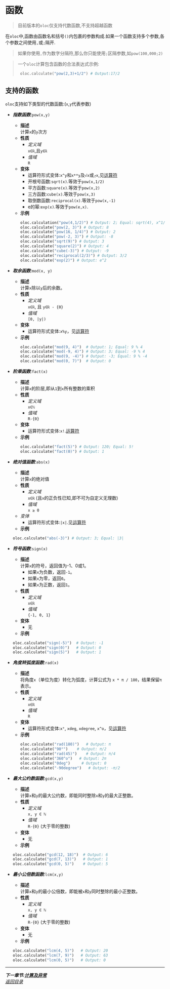 # 函数  

> 目前版本的`oloc`仅支持代数函数,不支持超越函数  

在`oloc`中,函数由函数名和括号`()`内包裹的参数构成.如果一个函数支持多个参数,各个参数之间使用`,`或`;`隔开.  

> 如果你使用`,`作为数字分隔符,那么你只能使用`;`区隔参数,如`pow(100,000;2)`  

> 一个`oloc`计算包含函数的合法表达式示例:  
>   ```python
>    oloc.calculate("pow(2,3)+1/2") # Output:17/2
>   ```

## 支持的函数  

`oloc`支持如下类型的代数函数:(`x`,`y`代表参数)  

- ***指数函数***:`pow(x,y)`  
  - **描述**  
  计算`x`的`y`次方  
  - **性质**  
    - *定义域*  
    `x∈ℝ`,且`y∈ℝ`  
    - *值域*  
    `R`  
  - **变体**  
    - 运算符形式变体:`x^y`和`x**y`及`√x`或`┌x`,见[运算符](运算符.md)  
    - 开根号函数:`sqrt(x)`.等效于`pow(x,1/2)`  
    - 平方函数:`square(x)`.等效于`pow(x,2)`  
    - 三方函数:`cube(x)`.等效于`pow(x,3)`  
    - 取倒数函数:`reciprocal(x)`.等效于`pow(x,-1)`  
    - e的幂:`exp(x)`.等效于`pow(e,x)`.
  - **示例**  
    ```python
    oloc.calculation("pow(4,1/2)") # Output: 2; Equal: sqrt(4), x^1/2, x**1/2
    oloc.calculate("pow(2, 3)") # Output: 8
    oloc.calculate("pow(16, 1/4)") # Output: 2
    oloc.calculate("pow(-2, 3)") # Output: -8
    oloc.calculate("sqrt(9)") # Output: 3
    oloc.calculate("square(2)") # Output: 4
    oloc.calculate("cube(-3)") # Output: -9
    oloc.calculate("reciprocal(2/3)") # Output: 3/2
    oloc.calculate("exp(2)") # Output: e^2  
    ```
- ***取余函数***:`mod(x, y)`  
  - **描述**  
    计算`x`除以`y`后的余数。  
  - **性质**  
    - *定义域*  
      `x∈ℝ`, 且 `y∈ℝ - {0}`  
    - *值域*  
      `[0, |y|)`  
  - **变体**  
    - 运算符形式变体:`x%y`，见[运算符](运算符.md)  
  - **示例**  
    ```python
    oloc.calculate("mod(9, 4)")  # Output: 1; Equal: 9 % 4
    oloc.calculate("mod(-9, 4)") # Output: 3; Equal: -9 % 4
    oloc.calculate("mod(9, -4)") # Output: -3; Equal: 9 % -4
    oloc.calculate("mod(0, 7)")  # Output: 0
    ```

- ***阶乘函数***:`fact(x)`  
  - **描述**  
  计算`x`的阶层,即从`1`到`x`所有整数的乘积  
  - **性质**  
    - *定义域*  
    `x∈ℕ`  
    - *值域*  
    `R-{0}`
  - **变体**  
    - 运算符形式变体:`x!`.[运算符](运算符.md)  
  - **示例**  
    ```python
    oloc.calculate("fact(5)") # Output: 120; Equal: 5!
    oloc.calculate("fact(0)") # Output: 1
    ```

- ***绝对值函数***:`abs(x)`  
  - **描述**  
  计算`x`的绝对值  
  - **性质**
    - *定义域*  
    `x∈ℝ` (且`x`的正负性已知,即不可为自定义无理数)  
    - *值域*  
    `x ≥ 0`  
  - *变体*  
    - 运算符形式变体:`|x|`.见[运算符](运算符.md)  
  - **示例**  
  ```python
  oloc.calculate("abs(-3)") # Output: 3; Equal: |3|
  ```
  
- ***符号函数***:`sign(x)`  
  - **描述**  
  计算`x`的符号，返回值为-1、0或1。  
    - 如果`x`为负数，返回`-1`。  
    - 如果`x`为零，返回`0`。  
    - 如果`x`为正数，返回`1`。  
  - **性质**  
    - *定义域*  
    `x∈ℝ`  
    - *值域*  
    `{-1, 0, 1}`  
  - **变体**  
    - 无  
  - **示例**  
  ```python
  oloc.calculate("sign(-5)")  # Output: -1
  oloc.calculate("sign(0)")   # Output: 0
  oloc.calculate("sign(5)")   # Output: 1
  ```

- ***角度转弧度函数***:`rad(x)`  
  - **描述**  
    将角度`x`（单位为度）转化为弧度，计算公式为 `x * π / 180`，结果保留`π`表示。  
  - **性质**  
    - *定义域*  
      `x∈ℝ`  
    - *值域*  
      `R`  
  - **变体**  
    - 运算符形式变体:`x°`, `xdeg`, `xdegree`, `x^o`，见[运算符](运算符.md)  
  - **示例**  
    ```python
    oloc.calculate("rad(180)")   # Output: π
    oloc.calculate("90°")    # Output: π/2
    oloc.calculate("rad(45)")    # Output: π/4
    oloc.calculate("360^o")   # Output: 2π
    oloc.calculate("0deg")     # Output: 0
    oloc.calculate("-90degree")   # Output: -π/2
    ```
  
- ***最大公约数函数***:`gcd(x,y)`  
  - **描述**  
  计算`x`和`y`的最大公约数，即能同时整除`x`和`y`的最大正整数。  
  - **性质**  
    - *定义域*  
    `x, y ∈ ℕ`  
    - *值域*  
    `R-{0}` (大于零的整数)  
  - **变体**  
    - 无  
  - **示例**  
  ```python
  oloc.calculate("gcd(12, 18)")  # Output: 6
  oloc.calculate("gcd(7, 13)")   # Output: 1
  oloc.calculate("gcd(0, 5)")    # Output: 5
  ```

- ***最小公倍数函数***:`lcm(x,y)`  
  - **描述**  
  计算`x`和`y`的最小公倍数，即能被`x`和`y`同时整除的最小正整数。  
  - **性质**  
    - *定义域*  
    `x, y ∈ ℕ`  
    - *值域*  
    `R-{0}` (大于零的整数)  
  - **变体**  
    - 无  
  - **示例**  
  ```python
  oloc.calculate("lcm(4, 5)")   # Output: 20
  oloc.calculate("lcm(7, 9)")   # Output: 63
  oloc.calculate("lcm(0, 5)")   # Output: 0
  ```

---  
***下一章节:[计算及异常](计算及异常.md)***  
*[返回目录](使用教程目录.md)*  